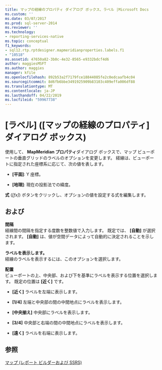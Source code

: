 ```yaml
---
title: マップの経線のプロパティ ダイアログ ボックス、ラベル |Microsoft Docs
ms.custom: ''
ms.date: 03/07/2017
ms.prod: sql-server-2014
ms.reviewer: ''
ms.technology:
- reporting-services-native
ms.topic: conceptual
f1_keywords:
- sql12.rtp.rptdesigner.mapmeridianproperties.labels.f1
- "10518"
ms.assetid: 47650a82-3b0c-4e32-8565-e9332bdcf4d6
author: maggiesMSFT
ms.author: maggies
manager: kfile
ms.openlocfilehash: 892b53a2f7179fce18844085fe2c0edcaafb4c04
ms.sourcegitcommit: 8d6fb6bbe3491925909b83103c409effa006df88
ms.translationtype: MT
ms.contentlocale: ja-JP
ms.lasthandoff: 04/22/2019
ms.locfileid: "59967738"
---
```

# <a name="map-meridian-properties-dialog-box-labels"></a>[ラベル] ([マップの経線のプロパティ] ダイアログ ボックス)
  使用して、 **MapMeridian プロパティ**ダイアログ ボックスで、マップ ビューポートの垂直グリッドのラベルのオプションを変更します。 経線は、ビューポートに指定された座標系に応じて、次の値を表します。  
  
-   **[平面]**: Y 座標。  
  
-   **[地理]**: 現在の投影法での緯度。  
  
 **式** (*[fx]*) ボタンをクリックし、オプションの値を設定する式を編集します。  
  
## <a name="options"></a>および  
 **間隔**  
 経線間の間隔を指定する度数を整数値で入力します。 既定では、 **[自動]** が選択されます。 **[自動]** は、値が空間データによって自動的に決定されることを示します。  
  
 **ラベルを表示します。**  
 経線のラベルを表示するには、このオプションを選択します。  
  
 **配置**  
 ビューポートの上、中央部、および下を基準にラベルを表示する位置を選択します。 既定の位置は **[近く]** です。  
  
-   **[近く]** ラベルを左端に表示します。  
  
-   **[1/4]** 左端と中央部の間の中間地点にラベルを表示します。  
  
-   **[中央揃え]** 中央部にラベルを表示します。  
  
-   **[3/4]** 中央部と右端の間の中間地点にラベルを表示します。  
  
-   **[遠く]** ラベルを右端に表示します。  
  
## <a name="see-also"></a>参照  
 [マップ (レポート ビルダーおよび SSRS)](report-design/maps-report-builder-and-ssrs.md)  
  
  
